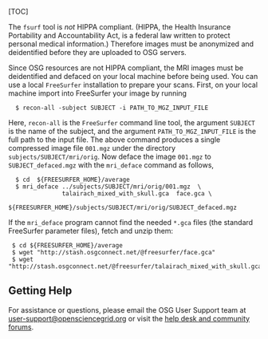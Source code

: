 [title]: - "Anonymizing Images"
[TOC]
 

The `fsurf` tool is *not* HIPPA compliant. (HIPPA, the Health Insurance Portability and Accountability Act, is a federal law written to protect personal medical information.) Therefore images must be anonymized and deidentified before they are uploaded to OSG servers. 

Since OSG resources are not HIPPA compliant, the MRI images must be deidentified and defaced on your local machine before being used.  You can use a local `FreeSurfer` installation to prepare your scans. First, on your local machine import into FreeSurfer your image by running

      $ recon-all -subject SUBJECT -i PATH_TO_MGZ_INPUT_FILE

Here, `recon-all` is the `FreeSurfer` command line tool, the argument `SUBJECT` is the name of the subject, and the argument `PATH_TO_MGZ_INPUT_FILE` is the  full path to the input file. The above command produces a single compressed image file `001.mgz`
under the directory `subjects/SUBJECT/mri/orig`. Now deface the image `001.mgz` to `SUBJECT_defaced.mgz` with the `mri_deface` command as follows,

      $ cd  ${FREESURFER_HOME}/average
      $ mri_deface ../subjects/SUBJECT/mri/orig/001.mgz  \
                   talairach_mixed_with_skull.gca  face.gca \
                   ${FREESURFER_HOME}/subjects/SUBJECT/mri/orig/SUBJECT_defaced.mgz

If the `mri_deface` program cannot find the needed `*.gca` files (the standard FreeSurfer parameter files), fetch and unzip them:

     $ cd ${FREESURFER_HOME}/average
     $ wget "http://stash.osgconnect.net/@freesurfer/face.gca"
     $ wget "http://stash.osgconnect.net/@freesurfer/talairach_mixed_with_skull.gca"

## Getting Help
For assistance or questions, please email the OSG User Support team  at [user-support@opensciencegrid.org](mailto:user-support@opensciencegrid.org) or visit the [help desk and community forums](http://support.opensciencegrid.org).
